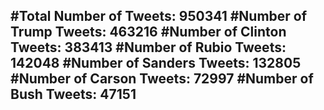 #Total Number of Tweets: 950341 
#Number of Trump Tweets: 463216
#Number of Clinton Tweets: 383413
#Number of Rubio Tweets: 142048
#Number of Sanders Tweets: 132805
#Number of Carson Tweets: 72997
#Number of Bush Tweets: 47151
---
